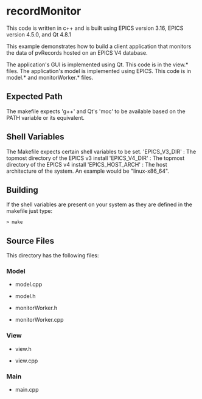 # recordMonitor

This code is written in c++ and is built using EPICS version 3.16, 
EPICS version 4.5.0, and Qt 4.8.1

This example demonstrates how to build a client application that monitors
the data of pvRecords hosted on an EPICS V4 database.

The application's GUI is implemented using Qt. This code is in the 
view.\* files. 
The application's model is implemented using EPICS.  This code is in
model.\* and monitorWorker.\* files.

## Expected Path

The makefile expects 'g++' and Qt's 'moc' to be available based on
the PATH variable or its equivalent.

## Shell Variables

The Makefile expects certain shell variables to be set. 
	'EPICS_V3_DIR' : The topmost directory of the EPICS v3 install
	'EPICS_V4_DIR' : The topmost directory of the EPICS v4 install
	'EPICS_HOST_ARCH' : The host architecture of the system.
		An example would be "linux-x86_64".

## Building

If the shell variables are present on your system as they are defined
in the makefile just type:

    > make

## Source Files

This directory has the following files:

### Model
* model.cpp 

* model.h

* monitorWorker.h

* monitorWorker.cpp

### View
* view.h

* view.cpp

### Main
* main.cpp


